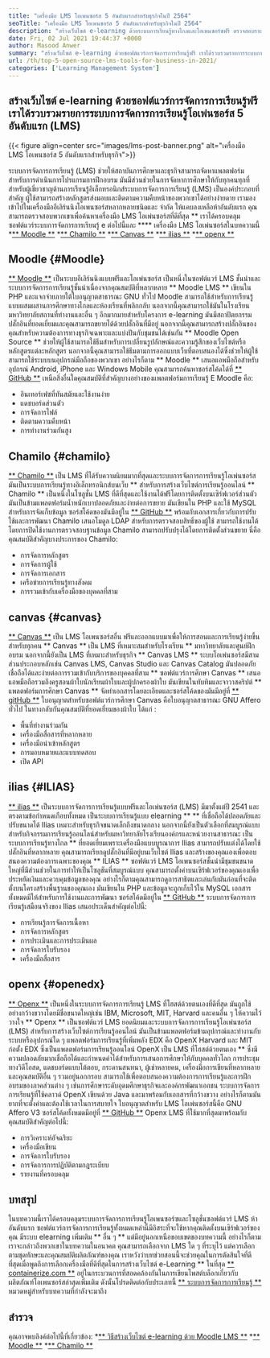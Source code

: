 ```yaml
---
title: "เครื่องมือ LMS โอเพนซอร์ส 5 อันดับแรกสำหรับธุรกิจในปี 2564" 
seoTitle: "เครื่องมือ LMS โอเพนซอร์ส 5 อันดับแรกสำหรับธุรกิจในปี 2564" 
description: "สร้างเว็บไซต์ e-learning ด้วยระบบการเรียนรู้ทางไกลและโอเพนซอร์ซฟรี ตรวจสอบรายการและเลือก LMS E-Learning ที่เหมาะสมสำหรับธุรกิจ" 
date: Fri, 02 Jul 2021 19:44:37 +0000
author: Masood Anwer
summary: "สร้างเว็บไซต์ e-learning ด้วยซอฟต์แวร์การจัดการการเรียนรู้ฟรี เราได้รวบรวมรายการระบบการจัดการการเรียนรู้โอเพ่นซอร์ส 5 อันดับแรก (LMS)" 
url: /th/top-5-open-source-lms-tools-for-business-in-2021/
categories: ['Learning Management System']
---
```


## สร้างเว็บไซต์ e-learning ด้วยซอฟต์แวร์การจัดการการเรียนรู้ฟรี เราได้รวบรวมรายการระบบการจัดการการเรียนรู้โอเพ่นซอร์ส 5 อันดับแรก (LMS)

{{< figure align=center src="images/lms-post-banner.png" alt="เครื่องมือ LMS โอเพนซอร์ส 5 อันดับแรกสำหรับธุรกิจ">}}

ระบบการจัดการการเรียนรู้ (LMS) ช่วยให้สถาบันการศึกษาและธุรกิจสามารถจัดหาแพลตฟอร์มสำหรับการดำเนินการโปรแกรมการฝึกอบรม มันมีส่วนช่วยในการจัดหาการศึกษาให้กับทุกคนทุกที่ สำหรับผู้เชี่ยวชาญด้านการเรียนรู้อิเล็กทรอนิกส์ระบบการจัดการการเรียนรู้ (LMS) เป็นองค์ประกอบที่สำคัญ ผู้ใช้สามารถสร้างหลักสูตรส่งมอบและติดตามความคืบหน้าของพวกเขาได้อย่างง่ายดาย เรามองเข้าไปในเครื่องมืออีเลิร์นนิงโอเพนซอร์สหลากหลายชนิดและ จำกัด ให้แคบลงเหลือห้าอันดับแรก คุณสามารถตรวจสอบพวกเขาเพื่อค้นหาเครื่องมือ LMS โอเพ่นซอร์สที่ดีที่สุด **
เราได้ครอบคลุมซอฟต์แวร์ระบบการจัดการการเรียนรู้ e ต่อไปนี้และ **** เครื่องมือ LMS โอเพ่นซอร์สในบทความนี้
  *[** Moodle **][1]
  *[** Chamilo **][2]
  *[** Canvas **][3]
  *[** ilias **][4]
  *[** openx **][5]

## Moodle {#Moodle}
[** Moodle **][6] เป็นระบบอีเลิร์นนิงแบบฟรีและโอเพ่นซอร์ส เป็นหนึ่งในซอฟต์แวร์ LMS ชั้นนำและระบบการจัดการการเรียนรู้ชั้นนำเนื่องจากคุณสมบัติที่หลากหลาย ** Moodle LMS ** เขียนใน PHP และแจกจ่ายภายใต้ใบอนุญาตสาธารณะ GNU ทั่วไป Moodle สามารถใช้สำหรับการเรียนรู้แบบผสมผสานการศึกษาทางไกลและห้องเรียนที่พลิกกลับ นอกจากนี้คุณสามารถใช้มันในโรงเรียนมหาวิทยาลัยสถานที่ทำงานและอื่น ๆ อีกมากมายสำหรับโครงการ e-learning มันมีสถาปัตยกรรมปลั๊กอินที่ยอดเยี่ยมและคุณสามารถขยายได้ด้วยปลั๊กอินที่มีอยู่ นอกจากนี้คุณสามารถสร้างปลั๊กอินของคุณสำหรับความต้องการทางธุรกิจเฉพาะและแบ่งปันกับชุมชนได้เช่นกัน
** Moodle Open Source ** ช่วยให้ผู้ใช้สามารถใช้ธีมสำหรับการเปลี่ยนรูปลักษณ์และความรู้สึกของเว็บไซต์หรือหลักสูตรแต่ละหลักสูตร นอกจากนี้คุณสามารถใช้ธีมตามการออกแบบเว็บที่ตอบสนองได้ซึ่งช่วยให้ผู้ใช้สามารถใช้ระบบบนอุปกรณ์มือถือของพวกเขา อย่างไรก็ตาม ** Moodle ** เสนอแอพมือถือสำหรับอุปกรณ์ Android, iPhone และ Windows Mobile คุณสามารถค้นหาซอร์สโค้ดได้ที่ [** GitHub **][7]
เหนือสิ่งอื่นใดคุณสมบัติที่สำคัญบางอย่างของแพลตฟอร์มการเรียนรู้ E Moodle คือ:
  * อินเทอร์เฟซที่ทันสมัยและใช้งานง่าย
  * แดชบอร์ดส่วนตัว
  * การจัดการไฟล์
  * ติดตามความคืบหน้า
  * การทำงานร่วมกันสูง

## Chamilo {#chamilo}
[** Chamilo **][8] เป็น LMS ที่ได้รับความนิยมมากที่สุดและระบบการจัดการการเรียนรู้โอเพ่นซอร์ส มันเป็นระบบการเรียนรู้ทางอิเล็กทรอนิกส์บนเว็บ ** สำหรับการสร้างเว็บไซต์การเรียนรู้ออนไลน์ ** Chamilo ** เป็นหนึ่งในโซลูชั่น LMS ที่ดีที่สุดและใช้งานได้ฟรีโดยการติดตั้งบนเซิร์ฟเวอร์ส่วนตัว มันเป็นข้ามแพลตฟอร์มน้ำหนักเบาปลอดภัยและง่ายต่อการขยาย มันเขียนใน PHP และใช้ MySQL สำหรับการจัดเก็บข้อมูล ซอร์สโค้ดของมันมีอยู่ใน [** GitHub **][9] พร้อมกับเอกสารเกี่ยวกับการปรับใช้และการพัฒนา Chamilo เสนอโมดูล LDAP สำหรับการตรวจสอบสิทธิ์ของผู้ใช้ สามารถใช้งานได้โดยการปิดใช้งานการตรวจสอบฐานข้อมูล Chamilo สามารถปรับปรุงได้โดยการติดตั้งส่วนขยาย
นี่คือคุณสมบัติสำคัญบางประการของ Chamilo:
  * การจัดการหลักสูตร
  * การจัดการผู้ใช้
  * การจัดการเอกสาร
  * เครือข่ายการเรียนรู้ทางสังคม
  * การรวมเข้ากับเครื่องมือของบุคคลที่สาม

## canvas {#canvas}
[** Canvas **][10] เป็น LMS โอเพนซอร์สอื่น ฟรีและออกแบบมาเพื่อให้การสอนและการเรียนรู้ง่ายขึ้นสำหรับทุกคน ** Canvas ** เป็น LMS ที่เหมาะสมสำหรับโรงเรียน ** มหาวิทยาลัยและศูนย์ฝึกอบรม นอกจากนี้ยังเป็น LMS ที่เหมาะสำหรับธุรกิจ ** Canvas LMS ** ระบบโอเพ่นซอร์สมีสามส่วนประกอบหลักเช่น Canvas LMS, Canvas Studio และ Canvas Catalog มันปลอดภัยเชื่อถือได้และง่ายต่อการรวมเข้ากับบริการของบุคคลที่สาม ** ซอฟต์แวร์การศึกษา Canvas ** เสนอแอพมือถือรวมถึงครูสอนผ้าใบนักเรียนผ้าใบและผู้ปกครองผ้าใบ มันเขียนในทับทิมและจาวาสคริปต์ ** แพลตฟอร์มการศึกษา Canvas ** จัดทำเอกสารโดยละเอียดและซอร์สโค้ดของมันมีอยู่ที่ [** gitHub **][11] ใบอนุญาตสำหรับซอฟต์แวร์การศึกษา Canvas คือใบอนุญาตสาธารณะ GNU Affero ทั่วไป
ในทางกลับกันคุณสมบัติที่ยอดเยี่ยมของผ้าใบ ได้แก่ :
  * พื้นที่ทำงานร่วมกัน
  * เครื่องมือสื่อสารที่หลากหลาย
  * เครื่องมือนำเข้าหลักสูตร
  * การมอบหมายและแบบทดสอบ
  * เปิด API

## ilias {#ILIAS}
[** ilias **][12] เป็นระบบการจัดการการเรียนรู้แบบฟรีและโอเพ่นซอร์ส (LMS) มีมาตั้งแต่ปี 2541 และตรงตามข้อกำหนดเกือบทั้งหมด เป็นระบบการเรียนรู้แบบ elearning ** ** ที่เชื่อถือได้ปลอดภัยและปรับขนาดได้ Ilias เหมาะสำหรับธุรกิจขนาดเล็กถึงขนาดกลาง นอกจากนี้ยังเป็นตัวเลือกที่สมบูรณ์แบบสำหรับกิจกรรมการเรียนรู้ออนไลน์สำหรับมหาวิทยาลัยโรงเรียนองค์กรและหน่วยงานสาธารณะ เป็นระบบการเรียนรู้ทางไกล ** ที่ยอดเยี่ยมเพราะเครื่องมือแบบบูรณาการ Ilias สามารถปรับแต่งได้โดยใช้ปลั๊กอินที่หลากหลาย คุณสามารถเรียกดูปลั๊กอินที่มีอยู่บนเว็บไซต์ Ilias และสร้างของคุณเองเพื่อตอบสนองความต้องการเฉพาะของคุณ
** ILIAS ** ซอฟต์แวร์ LMS โอเพนซอร์สชั้นนำมีชุมชนขนาดใหญ่ที่มีส่วนช่วยในการทำให้เป็นโซลูชันที่สมบูรณ์แบบ คุณสามารถตั้งค่าบนเซิร์ฟเวอร์ของคุณเองเพื่อประหยัดเงินและควบคุมข้อมูลของคุณ อย่างไรก็ตามคุณสามารถดูการสาธิตและเล่นกับมันก่อนที่จะติดตั้งบนโครงสร้างพื้นฐานของคุณเอง มันเขียนใน PHP และข้อมูลจะถูกเก็บไว้ใน MySQL เอกสารทั้งหมดมีให้สำหรับการใช้งานและการพัฒนา ซอร์สโค้ดมีอยู่ใน [** GitHub **][13]
ระบบการจัดการการเรียนรู้เสมือนจริงของ Ilias เสนอประเด็นสำคัญต่อไปนี้:
  * การเรียนรู้การจัดการเนื้อหา
  * การจัดการหลักสูตร
  * การประเมินและการประเมินผล
  * การจัดการใบรับรอง
  * เครื่องมือสื่อสาร

## openx {#openedx}
[** Openx **][14] เป็นหนึ่งในระบบการจัดการการเรียนรู้ LMS ที่โฮสต์ด้วยตนเองที่ดีที่สุด มันถูกใช้อย่างกว้างขวางโดยมีชื่อขนาดใหญ่เช่น IBM, Microsoft, MIT, Harvard และคนอื่น ๆ ให้ความไว้วางใจ ** Openx ** เป็นซอฟต์แวร์ LMS ยอดนิยมและระบบการจัดการการเรียนรู้โอเพ่นซอร์ส (LMS) สำหรับการสร้างเว็บไซต์การเรียนรู้ออนไลน์ มันเป็นข้ามแพลตฟอร์มข้ามอุปกรณ์และทำงานกับระบบหรืออุปกรณ์ใด ๆ แพลตฟอร์มการเรียนรู้ที่เพิ่มพลัง EDX คือ OpenX Harvard และ MIT ก่อตั้ง EDX ซึ่งเป็นแพลตฟอร์มการเรียนรู้ออนไลน์ OpenX เป็น LMS ที่โฮสต์ด้วยตนเอง ** ซึ่งมีความปลอดภัยมากเชื่อถือได้และกำหนดค่าได้สำหรับการเสนอการศึกษาให้กับบุคคลทั่วโลก
การประชุมทางวิดีโอสด, แดชบอร์ดแบบโต้ตอบ, กระดานสนทนา, ผู้เช่าหลายคน, เครื่องมือการเขียนที่หลากหลายและคุณสมบัติอื่น ๆ รวมอยู่นอกกรอบ สามารถใช้เพื่อตอบสนองความต้องการการเรียนรู้และการฝึกอบรมของภาคส่วนต่าง ๆ เช่นการศึกษาระดับอุดมศึกษาธุรกิจและองค์กรพัฒนาเอกชน ระบบการจัดการการเรียนรู้ที่ใช้คลาวด์ OpenX เขียนด้วย Java และมาพร้อมกับเอกสารที่กว้างขวาง อย่างไรก็ตามมันยากที่จะตั้งค่าและต้องใช้เวลาในการสบายใจ ใบอนุญาตสำหรับ LMS โอเพ่นซอร์สนี้คือ GNU Affero V3 ซอร์สโค้ดทั้งหมดมีอยู่ที่ [** GitHub **][15]
Openx LMS ที่ใช้มากที่สุดมาพร้อมกับคุณสมบัติสำคัญต่อไปนี้:
  * การวิเคราะห์อัจฉริยะ
  * เครื่องมือเขียน
  * การจัดการใบรับรอง
  * การจัดการการปฏิบัติตามกฎระเบียบ
  * รายงานที่ครอบคลุม

## บทสรุป
ในบทความนี้เราได้ครอบคลุมระบบการจัดการการเรียนรู้โอเพนซอร์ซและโซลูชั่นซอฟต์แวร์ LMS ห้าอันดับแรก ซอฟต์แวร์การจัดการการเรียนรู้ทั้งหมดเหล่านี้มีอิสระที่จะใช้หากคุณติดตั้งบนเซิร์ฟเวอร์ของคุณ มีระบบ elearning เพิ่มเติม ** อื่น ๆ ** แต่มีอยู่นอกเหนือขอบเขตของบทความนี้ อย่างไรก็ตามเราจะกล่าวถึงพวกเขาในบทความในอนาคต คุณสามารถเลือกจาก LMS ใด ๆ ที่ระบุไว้ แต่ควรเลือกตามชุดทักษะและคุณสมบัติผลิตภัณฑ์ของคุณ เราหวังว่าบทช่วยสอนนี้จะช่วยคุณในการตัดสินใจที่ดีที่สุดเมื่อพูดถึงการเลือกเครื่องมือที่ดีที่สุดในการสร้างเว็บไซต์ e-Learning **
ในที่สุด [** containerize.com **][16] อยู่ในกระบวนการที่สอดคล้องกันในการเขียนโพสต์บล็อกเกี่ยวกับผลิตภัณฑ์โอเพนซอร์สล่าสุดเพิ่มเติม ดังนั้นโปรดติดต่อกับประเภทนี้ [** ระบบการจัดการการเรียนรู้ **][17] หมวดหมู่สำหรับบทความที่กำลังจะมาถึง

## สำรวจ
คุณอาจพบลิงค์ต่อไปนี้ที่เกี่ยวข้อง:
  *[** วิธีสร้างเว็บไซต์ e-learning ด้วย Moodle LMS **][18]
  *[** Moodle **][19]
  *[** Chamilo **][20]

  
[1]: #Moodle
[2]: #Chamilo
[3]: #Canvas
[4]: #ILIAS
[5]: #OpenEdx
[6]: https://moodle.org/
[7]: https://github.com/moodle/moodle
[8]: https://chamilo.org/en/
[9]: https://github.com/chamilo/chamilo-lms
[10]: https://www.instructure.com/canvas
[11]: https://github.com/instructure/canvas-lms
[12]: https://www.ilias.de/en/
[13]: https://github.com/ILIAS-eLearning/ILIAS
[14]: https://open.edx.org/
[15]: https://github.com/edx/edx-platform
[16]: https://containerize.com
[17]: https://blog.containerize.com/category/learning-management-system/
[18]: https://blog.containerize.com/learning-management-system/how-to-create-e-learning-platform-with-moodle-lms/
[19]: https://products.containerize.com/lms/moodle/
[20]: https://products.containerize.com/lms/chamilo/
